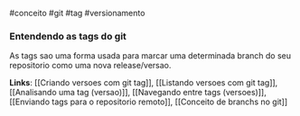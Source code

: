 #conceito #git #tag #versionamento

### Entendendo as tags do git
As tags sao uma forma usada para marcar uma determinada branch do seu repositorio como uma nova release/versao.

**Links**: [[Criando versoes com git tag]], [[Listando versoes com git tag]], [[Analisando uma tag (versao)]], [[Navegando entre tags (versoes)]], [[Enviando tags para o repositorio remoto]], [[Conceito de branchs no git]]